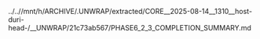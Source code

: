 ../..//mnt/h/ARCHIVE/.UNWRAP/extracted/CORE__2025-08-14__1310__host-duri-head-/__UNWRAP/21c73ab567/PHASE6_2_3_COMPLETION_SUMMARY.md